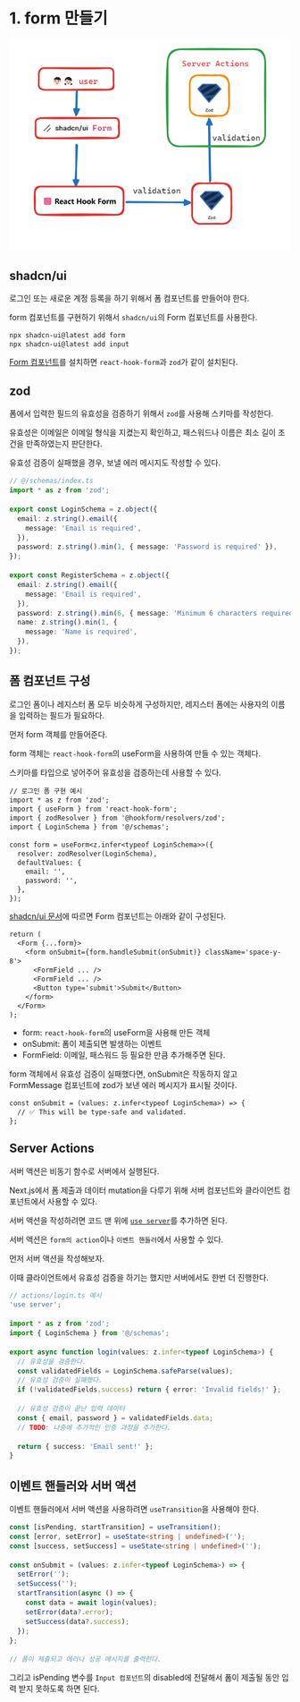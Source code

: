 # 1. form 만들기

![](/docs/img/1.form.png)

## shadcn/ui

로그인 또는 새로운 계정 등록을 하기 위해서 폼 컴포넌트를 만들어야 한다.

form 컴포넌트를 구현하기 위해서 `shadcn/ui`의 Form 컴포넌트를 사용한다.

```shell
npx shadcn-ui@latest add form
npx shadcn-ui@latest add input
```

[Form 컴포넌트](https://ui.shadcn.com/docs/components/form)를 설치하면 `react-hook-form`과 `zod`가 같이 설치된다.

## zod

폼에서 입력한 필드의 유효성을 검증하기 위해서 `zod`를 사용해 스키마를 작성한다.

유효성은 이메일은 이메일 형식을 지켰는지 확인하고, 패스워드나 이름은 최소 길이 조건을 만족하였는지 판단한다.

유효성 검증이 실패했을 경우, 보낼 에러 메시지도 작성할 수 있다.

```ts
// @/schemas/index.ts
import * as z from 'zod';

export const LoginSchema = z.object({
  email: z.string().email({
    message: 'Email is required',
  }),
  password: z.string().min(1, { message: 'Password is required' }),
});

export const RegisterSchema = z.object({
  email: z.string().email({
    message: 'Email is required',
  }),
  password: z.string().min(6, { message: 'Minimum 6 characters required' }),
  name: z.string().min(1, {
    message: 'Name is required',
  }),
});
```

## 폼 컴포넌트 구성

로그인 폼이나 레지스터 폼 모두 비슷하게 구성하지만, 레지스터 폼에는 사용자의 이름을 입력하는 필드가 필요하다.

먼저 form 객체를 만들어준다.

form 객체는 `react-hook-form`의 useForm을 사용하여 만들 수 있는 객체다.

스키마를 타입으로 넣어주어 유효성을 검증하는데 사용할 수 있다.

```tsx
// 로그인 폼 구현 예시
import * as z from 'zod';
import { useForm } from 'react-hook-form';
import { zodResolver } from '@hookform/resolvers/zod';
import { LoginSchema } from '@/schemas';

const form = useForm<z.infer<typeof LoginSchema>>({
  resolver: zodResolver(LoginSchema),
  defaultValues: {
    email: '',
    password: '',
  },
});
```

[shadcn/ui 문서](https://ui.shadcn.com/docs/components/form)에 따르면 Form 컴포넌트는 아래와 같이 구성된다.

```tsx
return (
  <Form {...form}>
    <form onSubmit={form.handleSubmit(onSubmit)} className='space-y-8'>
      <FormField ... />
      <FormField ... />
      <Button type='submit'>Submit</Button>
    </form>
  </Form>
);
```

- form: `react-hook-form`의 useForm을 사용해 만든 객체
- onSubmit: 폼이 제출되면 발생하는 이벤트
- FormField: 이메일, 패스워드 등 필요한 만큼 추가해주면 된다.

form 객체에서 유효성 검증이 실패했다면, onSubmit은 작동하지 않고 FormMessage 컴포넌트에 zod가 보낸 에러 메시지가 표시될 것이다.

```tsx
const onSubmit = (values: z.infer<typeof LoginSchema>) => {
  // ✅ This will be type-safe and validated.
};
```

## Server Actions

서버 액션은 비동기 함수로 서버에서 실행된다.

Next.js에서 폼 제출과 데이터 mutation을 다루기 위해 서버 컴포넌트와 클라이언트 컴포넌트에서 사용할 수 있다.

서버 액션을 작성하려면 코드 맨 위에 [`use server`](https://react.dev/reference/react/use-server#serializable-parameters-and-return-values)를 추가하면 된다.

서버 액션은 `form의 action`이나 `이벤트 핸들러`에서 사용할 수 있다.

먼저 서버 액션을 작성해보자.

이때 클라이언트에서 유효성 검증을 하기는 했지만 서버에서도 한번 더 진행한다.

```ts
// actions/login.ts 예시
'use server';

import * as z from 'zod';
import { LoginSchema } from '@/schemas';

export async function login(values: z.infer<typeof LoginSchema>) {
  // 유효성을 검증한다.
  const validatedFields = LoginSchema.safeParse(values);
  // 유효성 검증이 실패했다.
  if (!validatedFields.success) return { error: 'Invalid fields!' };

  // 유효성 검증이 끝난 입력 데이터
  const { email, password } = validatedFields.data;
  // TODO: 나중에 추가적인 인증 과정을 추가한다.

  return { success: 'Email sent!' };
}
```

## 이벤트 핸들러와 서버 액션

이벤트 핸들러에서 서버 액션을 사용하려면 `useTransition`을 사용해야 한다.

```ts
const [isPending, startTransition] = useTransition();
const [error, setError] = useState<string | undefined>('');
const [success, setSuccess] = useState<string | undefined>('');

const onSubmit = (values: z.infer<typeof LoginSchema>) => {
  setError('');
  setSuccess('');
  startTransition(async () => {
    const data = await login(values);
    setError(data?.error);
    setSuccess(data?.success);
  });
};

// 폼이 제출되고 에러나 성공 메시지를 출력한다.
```

그리고 isPending 변수를 `Input 컴포넌트`의 disabled에 전달해서 폼이 제출될 동안 입력 받지 못하도록 하면 된다.
